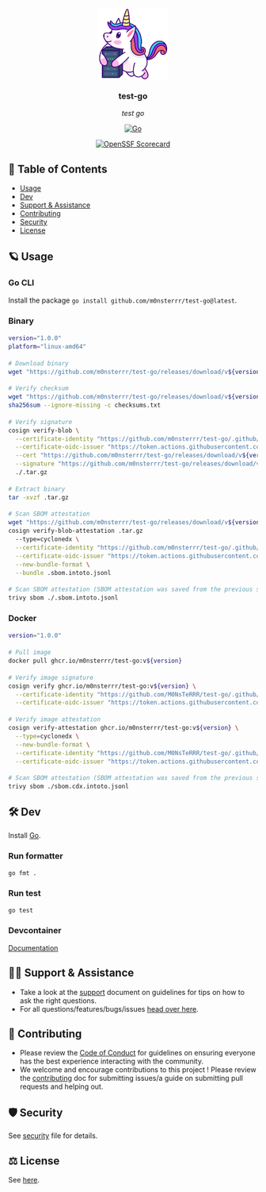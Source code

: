 <!-- template:begin:header -->
<!-- do not edit anything in this "template" block, its auto-generated by Pulumi -->
<div align="center">
<img src="https://raw.githubusercontent.com/m0nsterrr/test-go/main/docs/assets/logo.svg" align="center" width="144px" height="144px"/>

### test-go

_test go_

</div>

<div align="center">

[![Go](https://img.shields.io/github/v/tag/m0nsterrr/test-go?label=&logo=go&style=for-the-badge&logoColor=white&color=00ACD7)](https://pkg.go.dev/github.com/m0nsterrr/test-go/test-go)

</div>

<div align="center">

[![OpenSSF Scorecard](https://img.shields.io/ossf-scorecard/github.com/M0NsTeRRR/test-go?label=openssf%20scorecard&style=for-the-badge)](https://scorecard.dev/viewer/?uri=github.com/M0NsTeRRR/test-go)

</div>
<!-- template:end:header -->

<!-- template:begin:table_of_content -->
<!-- do not edit anything in this "template" block, its auto-generated by Pulumi -->
## 🔗 Table of Contents

- [Usage](#-usage)
- [Dev](#%EF%B8%8F-dev)
- [Support &amp; Assistance](#%EF%B8%8F-support--assistance)
- [Contributing](#-contributing)
- [Security](#%EF%B8%8F-security)
- [License](#%EF%B8%8F-license)
<!-- template:end:table_of_content -->

<!-- template:begin:documentation -->
<!-- do not edit anything in this "template" block, its auto-generated by Pulumi -->

<!-- template:end:documentation -->

<!-- template:begin:usage -->
<!-- do not edit anything in this "template" block, its auto-generated by Pulumi -->
## 🪐 Usage
### Go CLI
Install the package `go install github.com/m0nsterrr/test-go@latest`.

### Binary
```bash
version="1.0.0"
platform="linux-amd64"

# Download binary
wget "https://github.com/m0nsterrr/test-go/releases/download/v${version}/.tar.gz"

# Verify checksum
wget "https://github.com/m0nsterrr/test-go/releases/download/v${version}/checksums.txt"
sha256sum --ignore-missing -c checksums.txt

# Verify signature
cosign verify-blob \
  --certificate-identity "https://github.com/m0nsterrr/test-go/.github/workflows/release.yml@refs/tags/v${version}" \
  --certificate-oidc-issuer "https://token.actions.githubusercontent.com" \
  --cert "https://github.com/m0nsterrr/test-go/releases/download/v${version}/.pem" \
  --signature "https://github.com/m0nsterrr/test-go/releases/download/v${version}/.sig" \
  ./.tar.gz

# Extract binary
tar -xvzf .tar.gz

# Scan SBOM attestation
wget "https://github.com/m0nsterrr/test-go/releases/download/v${version}/.sbom.intoto.jsonl"
cosign verify-blob-attestation .tar.gz
  --type=cyclonedx \
  --certificate-identity "https://github.com/m0nsterrr/test-go/.github/workflows/release.yml@refs/tags/v${version}" \
  --certificate-oidc-issuer "https://token.actions.githubusercontent.com" \
  --new-bundle-format \
  --bundle .sbom.intoto.jsonl

# Scan SBOM attestation (SBOM attestation was saved from the previous step)
trivy sbom ./.sbom.intoto.jsonl
```

### Docker
```bash
version="1.0.0"

# Pull image
docker pull ghcr.io/m0nsterrr/test-go:v${version}

# Verify image signature
cosign verify ghcr.io/m0nsterrr/test-go:v${version} \
  --certificate-identity "https://github.com/M0NsTeRRR/test-go/.github/workflows/release.yml@refs/tags/v${version}" \
  --certificate-oidc-issuer "https://token.actions.githubusercontent.com"

# Verify image attestation
cosign verify-attestation ghcr.io/m0nsterrr/test-go:v${version} \
  --type=cyclonedx \
  --new-bundle-format \
  --certificate-identity "https://github.com/M0NsTeRRR/test-go/.github/workflows/release.yml@refs/tags/v${version}" \
  --certificate-oidc-issuer "https://token.actions.githubusercontent.com" > ./sbom.cdx.intoto.jsonl

# Scan SBOM attestation (SBOM attestation was saved from the previous step)
trivy sbom ./sbom.cdx.intoto.jsonl
```
<!-- template:end:usage -->

<!-- template:begin:dev -->
<!-- do not edit anything in this "template" block, its auto-generated by Pulumi -->
## 🛠️ Dev
Install [Go](https://go.dev/doc/install).
### Run formatter

```
go fmt .
```
### Run test

```
go test
```
### Devcontainer

[Documentation](https://code.visualstudio.com/docs/devcontainers/containers)
<!-- template:end:dev -->

<!-- template:begin:support -->
<!-- do not edit anything in this "template" block, its auto-generated by Pulumi -->
## 🙋‍♂️ Support & Assistance

- Take a look at the [support](SUPPORT.md) document on
     guidelines for tips on how to ask the right questions.
- For all questions/features/bugs/issues [head over here](/../../issues/new/choose).
<!-- template:end:support -->

<!-- template:begin:contributing -->
<!-- do not edit anything in this "template" block, its auto-generated by Pulumi -->
## 🤝 Contributing

- Please review the [Code of Conduct](CODE_OF_CONDUCT.md) for guidelines
    on ensuring everyone has the best experience interacting with the community.
- We welcome and encourage contributions to this project !
    Please review the [contributing](CONTRIBUTING.md) doc for submitting
    issues/a guide on submitting pull requests and helping out.
<!-- template:end:contributing -->

<!-- template:begin:security -->
<!-- do not edit anything in this "template" block, its auto-generated by Pulumi -->
## 🛡️ Security

See [security](SECURITY.md) file for details.
<!-- template:end:security -->

<!-- template:begin:license -->
<!-- do not edit anything in this "template" block, its auto-generated by Pulumi -->
## ⚖️ License

See [here](LICENSE_en.txt).
<!-- template:end:license -->